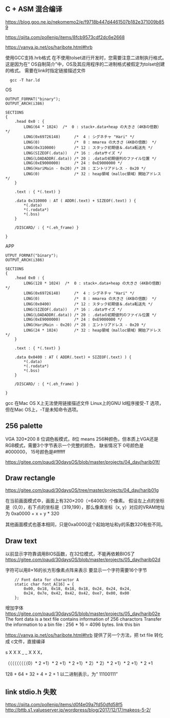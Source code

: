 
## C + ASM 混合编译
https://blog.goo.ne.jp/nekomemo2/e/f9718b447d4461507b182e371009b859

https://qiita.com/pollenjp/items/8fcb9573cdf2dc6e2668

https://vanya.jp.net/os/haribote.html#hrb

使用GCC支持.hrb格式
在不使用tolset进行开发时，您需要注意二进制执行格式。 
这是因为在“ OS自制简介”中，OS及其应用程序的二进制格式被假定为tolset创建的格式。 
需要在link时指定链接描述文件
```
  gcc -T har.ld
```

OS
```
OUTPUT_FORMAT("binary");
OUTPUT_ARCH(i386)

SECTIONS
{
    .head 0x0 : {
        LONG(64 * 1024)  /*  0 : stack+.data+heap の大きさ（4KBの倍数） */
        LONG(0x69726148)      /*  4 : シグネチャ "Hari" */
        LONG(0)               /*  8 : mmarea の大きさ（4KBの倍数） */
        LONG(0x310000)        /* 12 : スタック初期値＆.data転送先 */
        LONG(SIZEOF(.data))   /* 16 : .dataサイズ */
        LONG(LOADADDR(.data)) /* 20 : .dataの初期値列のファイル位置 */
        LONG(0xE9000000)      /* 24 : 0xE9000000 */
        LONG(HariMain - 0x20) /* 28 : エントリアドレス - 0x20 */
        LONG(0)               /* 32 : heap領域（malloc領域）開始アドレス */
    }

    .text : { *(.text) }

    .data 0x310000 : AT ( ADDR(.text) + SIZEOF(.text) ) {
        *(.data)
        *(.rodata*)
        *(.bss)
    }

    /DISCARD/ : { *(.eh_frame) }

}
```
APP
```
UTPUT_FORMAT("binary");
OUTPUT_ARCH(i386)

SECTIONS
{
    .head 0x0 : {
        LONG(128 * 1024)  /*  0 : stack+.data+heap の大きさ（4KBの倍数） */
        LONG(0x69726148)      /*  4 : シグネチャ "Hari" */
        LONG(0)               /*  8 : mmarea の大きさ（4KBの倍数） */
        LONG(0x0400)          /* 12 : スタック初期値＆.data転送先 */
        LONG(SIZEOF(.data))   /* 16 : .dataサイズ */
        LONG(LOADADDR(.data)) /* 20 : .dataの初期値列のファイル位置 */
        LONG(0xE9000000)      /* 24 : 0xE9000000 */
        LONG(HariMain - 0x20) /* 28 : エントリアドレス - 0x20 */
        LONG(24 * 1024)       /* 32 : heap領域（malloc領域）開始アドレス */
    }

    .text : { *(.text) }

    .data 0x0400 : AT ( ADDR(.text) + SIZEOF(.text) ) {
        *(.data)
        *(.rodata*)
        *(.bss)
    }

    /DISCARD/ : { *(.eh_frame) }

}
```

gcc 在Mac OS X上无法使用链接描述文件
Linux上的GNU ld程序接受-T <scriptname>选项，但在Mac OS上，-T是未知命令选项。


## 256 palette
VGA 320*200 8 位调色板模式，8位 means 256种颜色，但本质上VGA还是RGB模式，需要3个字节表示一个完整的颜色，
缺省情况下 0号颜色是 #000000， 15号颜色是#ffffff

https://gitee.com/paud/30daysOS/blob/master/projects/04_day/harib01f/


## Draw rectangle 
https://gitee.com/paud/30daysOS/tree/master/projects/04_day/harib01g

在当前画面模式中，画面上有320×200（=64000）个像素。
假设左上点的坐标是（0,0），右下点的坐标是（319,199），那么像素坐标（x, y）对应的VRAM地址
为 0xa0000 + x + y * 320

其他画面模式也基本相同，只是0xa0000这个起始地址和y的系数320有些不同。


## Draw text
以前显示字符靠调用BIOS函数，在32位模式，不能再依赖BIOS了
https://gitee.com/paud/30daysOS/blob/master/projects/05_day/harib02d

字符可以用8×16的长方形像素点阵来表示
要显示一个字符需要16个字节
```
    // Font data for charactor A
    static char font_A[16] = {
        0x00, 0x18, 0x18, 0x18, 0x18, 0x24, 0x24, 0x24,
        0x24, 0x7e, 0x42, 0x42, 0x42, 0xe7, 0x00, 0x00
    };
```
增加字体
https://gitee.com/paud/30daysOS/blob/master/projects/05_day/harib02e
The font data is a text file contains information of 256 charactors
Transfer the information to a bin file :
256 * 16 = 4096 bytes.
link this bin 

https://vanya.jp.net/os/haribote.html#hrb
提供了另一个方法，把 txt file 转化成 c文件，直接编译

s X X X _ _ X X X，

（（（（（（（（（0）* 2 +1）* 2 +1）* 2 +1）* 2）* 2）* 2 +1）* 2 +1）* 2 +1

128 + 64 + 32 + 4 + 2 + 1
以二进制表示，为“ 11100111”

## link stdio.h 失败
https://qiita.com/pollenjp/items/d0f4e09a7fd50dfd58f5
http://bttb.s1.valueserver.jp/wordpress/blog/2017/12/17/makeos-5-2/